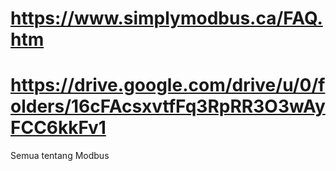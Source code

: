 # https://www.simplymodbus.ca/FAQ.htm
# https://drive.google.com/drive/u/0/folders/16cFAcsxvtfFq3RpRR3O3wAyFCC6kkFv1
Semua tentang Modbus
